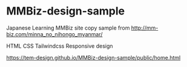 # MMBiz-design-sample

Japanese Learning MMBiz site copy sample from http://mm-biz.com/minna_no_nihongo_myanmar/

HTML CSS Tailwindcss Responsive design

https://tem-design.github.io/MMBiz-design-sample/public/home.html
